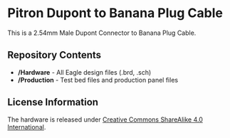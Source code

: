 # Pitron Dupont to Banana Plug Cable

This is a 2.54mm Male Dupont Connector to Banana Plug Cable.



Repository Contents
-------------------
* **/Hardware** - All Eagle design files (.brd, .sch)
* **/Production** - Test bed files and production panel files


License Information
-------------------
The hardware is released under [Creative Commons ShareAlike 4.0 International](https://creativecommons.org/licenses/by-sa/4.0/).
